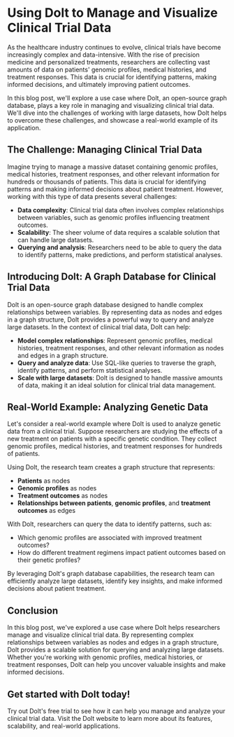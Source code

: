 **Using Dolt to Manage and Visualize Clinical Trial Data**
===========================================================

As the healthcare industry continues to evolve, clinical trials have become increasingly complex and data-intensive. With the rise of precision medicine and personalized treatments, researchers are collecting vast amounts of data on patients' genomic profiles, medical histories, and treatment responses. This data is crucial for identifying patterns, making informed decisions, and ultimately improving patient outcomes.

In this blog post, we'll explore a use case where Dolt, an open-source graph database, plays a key role in managing and visualizing clinical trial data. We'll dive into the challenges of working with large datasets, how Dolt helps to overcome these challenges, and showcase a real-world example of its application.

**The Challenge: Managing Clinical Trial Data**
--------------------------------------------

Imagine trying to manage a massive dataset containing genomic profiles, medical histories, treatment responses, and other relevant information for hundreds or thousands of patients. This data is crucial for identifying patterns and making informed decisions about patient treatment. However, working with this type of data presents several challenges:

* **Data complexity**: Clinical trial data often involves complex relationships between variables, such as genomic profiles influencing treatment outcomes.
* **Scalability**: The sheer volume of data requires a scalable solution that can handle large datasets.
* **Querying and analysis**: Researchers need to be able to query the data to identify patterns, make predictions, and perform statistical analyses.

**Introducing Dolt: A Graph Database for Clinical Trial Data**
---------------------------------------------------------

Dolt is an open-source graph database designed to handle complex relationships between variables. By representing data as nodes and edges in a graph structure, Dolt provides a powerful way to query and analyze large datasets. In the context of clinical trial data, Dolt can help:

* **Model complex relationships**: Represent genomic profiles, medical histories, treatment responses, and other relevant information as nodes and edges in a graph structure.
* **Query and analyze data**: Use SQL-like queries to traverse the graph, identify patterns, and perform statistical analyses.
* **Scale with large datasets**: Dolt is designed to handle massive amounts of data, making it an ideal solution for clinical trial data management.

**Real-World Example: Analyzing Genetic Data**
---------------------------------------------

Let's consider a real-world example where Dolt is used to analyze genetic data from a clinical trial. Suppose researchers are studying the effects of a new treatment on patients with a specific genetic condition. They collect genomic profiles, medical histories, and treatment responses for hundreds of patients.

Using Dolt, the research team creates a graph structure that represents:

* **Patients** as nodes
* **Genomic profiles** as nodes
* **Treatment outcomes** as nodes
* **Relationships between patients**, **genomic profiles**, and **treatment outcomes** as edges

With Dolt, researchers can query the data to identify patterns, such as:

* Which genomic profiles are associated with improved treatment outcomes?
* How do different treatment regimens impact patient outcomes based on their genetic profiles?

By leveraging Dolt's graph database capabilities, the research team can efficiently analyze large datasets, identify key insights, and make informed decisions about patient treatment.

**Conclusion**
----------

In this blog post, we've explored a use case where Dolt helps researchers manage and visualize clinical trial data. By representing complex relationships between variables as nodes and edges in a graph structure, Dolt provides a scalable solution for querying and analyzing large datasets. Whether you're working with genomic profiles, medical histories, or treatment responses, Dolt can help you uncover valuable insights and make informed decisions.

**Get started with Dolt today!**
--------------------------------

Try out Dolt's free trial to see how it can help you manage and analyze your clinical trial data. Visit the Dolt website to learn more about its features, scalability, and real-world applications.